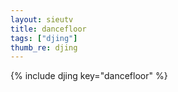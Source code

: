 ```yaml
--- 
layout: sieutv
title: dancefloor
tags: ["djing"]
thumb_re: djing
---
```

{% include djing key="dancefloor" %} 
